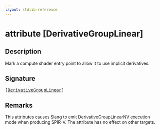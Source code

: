 ```yaml
---
layout: stdlib-reference
---
```


# attribute [DerivativeGroupLinear]

## Description

Mark a compute shader entry point to allow it to use implicit derivatives.

## Signature

<pre>
[<a href="/stdlib-reference/attributes/derivativegrouplinear-0af">DerivativeGroupLinear</a>]
</pre>

## Remarks

This attributes causes Slang to emit <span class='code'>DerivativeGroupLinearNV</span> execution mode when producing SPIR-V. The attribute has no
effect on other targets.


